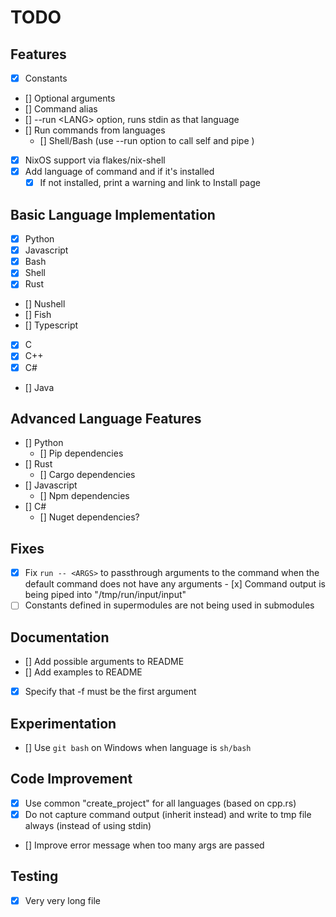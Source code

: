 # TODO

## Features
- [x] Constants
- [] Optional arguments
- [] Command alias
- [] --run <LANG\> option, runs stdin as that language
- [] Run commands from languages 
  - [] Shell/Bash (use --run option to call self and pipe )
- [x] NixOS support via flakes/nix-shell
- [x] Add language of command and if it's installed
    - [x] If not installed, print a warning and link to Install page

## Basic Language Implementation
- [x] Python
- [x] Javascript
- [x] Bash
- [x] Shell
- [x] Rust
- [] Nushell
- [] Fish
- [] Typescript
- [x] C
- [x] C++
- [x] C#
- [] Java

## Advanced Language Features
- [] Python
    - [] Pip dependencies
- [] Rust
    - [] Cargo dependencies
- [] Javascript
    - [] Npm dependencies
- [] C#
    - [] Nuget dependencies?

## Fixes
- [x] Fix `run -- <ARGS>` to passthrough arguments to the command when the default command
     does not have any arguments
        - [x] Command output is being piped into "/tmp/run/input/input"
- [ ] Constants defined in supermodules are not being used in submodules

## Documentation
- [] Add possible arguments to README
- [] Add examples to README
- [x] Specify that -f must be the first argument


## Experimentation
- [] Use `git bash` on Windows when language is `sh/bash`

## Code Improvement
- [x] Use common "create_project" for all languages (based on cpp.rs)
- [x] Do not capture command output (inherit instead) and write to tmp file always (instead of using stdin)
- [] Improve error message when too many args are passed

## Testing
- [x] Very very long file